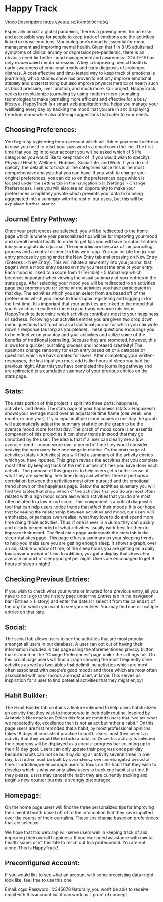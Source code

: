 # Happy Track

Video Description: https://youtu.be/RXm6h9cHe3Q

Especially amidst a global pandemic, there is a growing need for an easy and accessible way for people to keep track of emotions and the activities linked to those emotions.
Monitoring one’s mood is essential for mood management and improving mental health. Given that 1 in 3 US adults had symptoms of clinical anxiety or depression pre-pandemic,
there is an obvious need for better mood management and awareness. COVID-19 has only exacerbated mental stressors. A key to improving mental health is early awareness of
emotional trends and early diagnosis of prolonged distress. A cost-effective and time-tested way to keep track of emotions is journaling, which studies show has proven to not
only improve emotional stability and understanding but also improve physical metrics of health such as blood pressure, liver function, and much more. Our project, HappyTrack,
seeks to revolutionize journaling by using modern micro-journaling technologies to make journaling more efficient and effective for a busy lifestyle. HappyTrack is a smart web
application that helps you manage your wellbeing every day by tracking the mood that you are in and displaying trends in mood while also offering suggestions that cater to your
needs.

## Choosing Preferences:
You begin by registering for an account which will link to your email address in case you need to reset your password via email down the line. The first time that you log in to
your account you will be asked which of 5 life categories you would like to keep track of (if you would wish to specify): Physical Health, Wellness, Hobbies, Social Life, and
Work. If you do not specify, the default is to track all the categories since this is the most comprehensive analysis that you can have. If you wish to change your original
preferences, you can do so on the preferences page which is located under the setting tab in the navigation bar (Settings > Change Preferences). Here you will also see an
opportunity to make your preferences completely private which prevents your data from being aggregated into a summary with the rest of our users, but this will be explained
further later on.

## Journal Entry Pathway:
Once your preferences are selected, you will be redirected to the home page which is where your personalized tips will be for improving your mood and overall mental health.
In order to get tips you will have to submit entries into your digital micro journal. These entries are the crux of the journaling process and a central element to
this web- app. You can initiate the journal entry process by going under the New Entry tab and pressing on New Entry (Enteries > New Entry). This will initiate a new
entry into your journal that begins with a mood entry based on how you feel at the time of your entry. Each mood is linked to a score from 1 (Terrible) - 5 (Amazing)
which becomes important when viewing the visual summary of your entries in the stats page. After selecting your mood you will be redirected to an activities page that
prompts you for some of the activities you have participated in that day. The activities which you can select from are based off of the preferences which you chose to
track upon registering and logging in for the first time. It is important that your activities are linked to the mood that you have chosen earlier in the entry pathway
because this helps HappyTrack to determine which activities contribute most to your happiness or sadness. Following your activities entries you are given two drop down
menu questions that function as a traditional journal for which you can write down a response (as long as you please). These questions encourage you to be reflective on
your day and your activities and utilize some of the benefits of traditional journaling. Because they are promoted, however, this allows for a quicker journaling process
and increased creativity! The questions change randomly for each entry based off of a database of questions which we have created for users. After completing your
written-responses, the last input you must add is the hours of sleep you had the previous night. After this you have completed the journaling pathway and are redirected
to a cumulative summary of your previous entries on the stats page.

## Stats:
The stats portion of this project is split into three parts: happiness, activities, and sleep. The stats page of your happiness (stats > Happiness) shows your average
mood over an adjustable time frame (one week, one month, or one year). If you input multiple mood scores in one day the graph will automatically adjust the summary
statistic on the graph to be the average mood score for that day. The graph of mood score is an essential component of this project as it can show trends in mood that
may go unnoticed by the user. The idea is that if a user can clearly see a low average trend in mood score over a period of time they would consider seeking the
necessary help or change in routine. On the stats page of activities (stats > Activities) you will find a summary of the activity entries which you have inputted.
This graph reveals the activities that you complete most often by keeping track of the net number of times you have done each activity. The purpose of this graph is
to help users get a better sense of what they are spending their time doing and whether there is perhaps a correlation between the activities most often pursued and
the emotional trend shown on the happiness page. Below the activities summary you will find two tables that show which of the activities that you do are most often
related with a high mood score and which activities that you do are most often related to a low mood score. This component is a critical diagnostic tool that can help
users notice trends that affect their moods. It is our hope, that by seeing the relationship between activities and mood, our users will emphasize, or perhaps even
realize, what they love to do and spend more time doing those activities. Thus, if one is ever in a slump they can quickly and clearly be reminded of what activities
usually work best for them to improve their mood. The final stats page underneath the stats tab is the sleep statistics page. This page offers a summary on your
sleeping trends to help you make sure you are getting enough sleep. It shows a graph, over an adjustable window of time, of the sleep hours you are getting on a daily
basis over a period of time. In addition, you get a display that shows the average amount of sleep you get per night. Users are encouraged to get 8 hours of sleep a night!

## Checking Previous Entries:
If you wish to check what your wrote or inputted for a previous entry, all you have to do is go to the history page under the Entries tab in the navigation
bar (Entries > History) and enter the date (or select it from the calendar) of the day for which you want to see your entries. You may find one or multiple
entries on that date.

## Social:
The social tab allows users to see the activities that are most popular amongst all users in our database. A user can opt out of having their information
included in this page using the aforementioned privacy button that is found on the “Change Preferences” page under the settings tab. On this social page users
will find a graph showing the most frequently done activities as well as two tables that delimit the activities which are most often associated with people’s
good moods and those which are most often associated with poor moods amongst users at large. This serves as inspiration for a user to find potential activities
that they might enjoy!

## Habit Builder:
The Habit Builder tab contains a feature intended to help users habitualized an activity that they wish to incorporate in their daily routine.
Inspired by Aristotle’s Nicomachean Ethics this feature reminds users that “we are what we repeatedly do, excellence then is not an act but rather a habit.”
On this page users are first reminded that a habit, by most professional opinions, takes 18 days of consistent practice to build. Users must then select an
activity that they would like to build a habit in. Once this activity is selected their progress will be displayed as a circular progress bar counting up to their
18 day goal. Users can only update their progress once per day because habits can not be built by doing an activity several times in one day, but rather must be
built by consistency over an elongated period of time. In addition,we encourage users to focus on the habit that they wish to develop which is why we only allow
users to  track one habit at a time. If they please, users may cancel the habit they are currently tracking and begin a new counter but this is strongly discouraged!

## Homepage:
On the home page users will find the three personalized tips for improving their mental health based off of all the information that they have inputted over the
course of their journaling. These tips change based on preferences that are selected.

We hope that this web app will serve users well in keeping track of and improving their overall happiness. If you ever need assistance with mental health issues don’t
hesitate to reach out to a professional. You are not alone. This is HappyTrack!

## Preconfigured Account:
If you would like to see what an account with some preexisting data might look like, feel free to use this one:

Email: o@o
Password: 12345678
Naturally, you won’t be able to receive email with this account but it can work as a proof of concept.
